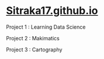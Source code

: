 # [Sitraka17.github.io](sitraka17.github.io)

Project 1 : Learning Data Science 

Project 2 :  Makimatics

Project 3 : Cartography



